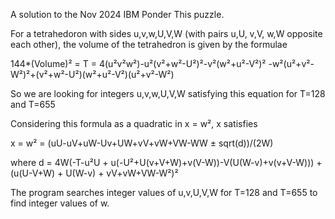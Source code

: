 A solution to the Nov 2024 IBM Ponder This puzzle.

For a tetrahedoron with sides u,v,w,U,V,W (with pairs u,U, v,V, w,W opposite each other), the volume of the tetrahedron is given by the formulae

144*(Volume)² = T = 4(u²v²w²)-u²(v²+w²-U²)²-v²(w²+u²-V²)² -w²(u²+v²-W²)²+(v²+w²-U²)(w²+u²-V²)(u²+v²-W²)
		
So we are looking for integers u,v,w,U,V,W satisfying this equation for T=128 and T=655

Considering this formula as a quadratic in x = w², x satisfies

x = w² =  (uU-uV+uW-Uv+UW+vV+vW+VW-WW  ± sqrt(d))/(2W)

where d = 4W(-T-u²U + u(-U²+U(v+V+W)+v(V-W))-V(U(W-v)+v(v+V-W))) + (u(U-V+W) + U(W-v) + vV+vW+VW-W²)²		
		  
The program searches integer values of 	u,v,U,V,W for T=128 and T=655 to find integer values of w.	  
